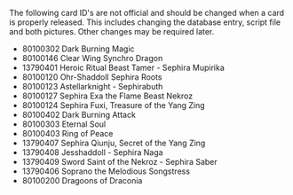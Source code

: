 The following card ID's are not official and should be changed when a card is properly released. This includes changing the database entry, script file and both pictures. Other changes may be required later.

* 80100302 Dark Burning Magic
* 80100146 Clear Wing Synchro Dragon
* 13790401 Heroic Ritual Beast Tamer - Sephira Mupirika
* 80100120 Ohr-Shaddoll Sephira Roots
* 80100123 Astellarknight - Sephirabuth
* 80100127 Sephira Exa the Flame Beast Nekroz
* 80100124 Sephira Fuxi, Treasure of the Yang Zing
* 80100402 Dark Burning Attack
* 80100303 Eternal Soul
* 80100403 Ring of Peace
* 13790407 Sephira Qiunju, Secret of the Yang Zing
* 13790408 Jesshaddoll - Sephira Naga
* 13790409 Sword Saint of the Nekroz - Sephira Saber
* 13790406 Soprano the Melodious Songstress
* 80100200 Dragoons of Draconia
